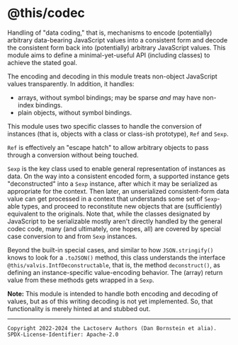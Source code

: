 @this/codec
===========

Handling of "data coding," that is, mechanisms to encode (potentially) arbitrary
data-bearing JavaScript values into a consistent form and decode the consistent
form back into (potentially) arbitrary JavaScript values. This module aims to
define a minimal-yet-useful API (including classes) to achieve the stated goal.

The encoding and decoding in this module treats non-object JavaScript values
transparently. In addition, it handles:

* arrays, without symbol bindings; may be sparse _and_ may have non-index
  bindings.
* plain objects, without symbol bindings.

This module uses two specific classes to handle the conversion of instances
(that is, objects with a class or class-ish prototype), `Ref` and `Sexp`.

`Ref` is effectively an "escape hatch" to allow arbitrary objects to pass
through a conversion without being touched.

`Sexp` is the key class used to enable general representation of instances as
data. On the way into a consistent encoded form, a supported instance gets
"deconstructed" into a `Sexp` instance, after which it may be serialized as
appropriate for the context. Then later, an unserialized consistent-form data
value can get processed in a context that understands some set of `Sexp`-able
types, and proceed to reconstitute new objects that are (sufficiently)
equivalent to the originals. Note that, while the classes designated by
JavaScript to be serializable mostly aren't directly handled by the general
codec code, many (and ultimately, one hopes, all) are covered by special case
conversion to and from `Sexp` instances.

Beyond the built-in special cases, and similar to how `JSON.stringify()`
knows to look for a `.toJSON()` method, this class understands the interface
`@this/valvis.IntfDeconstructable`, that is, the method `deconstruct()`, as
defining an instance-specific value-encoding behavior. The (array) return value
from these methods gets wrapped in a `Sexp`.

**Note:** This module is intended to handle both encoding and decoding of
values, but as of this writing decoding is not yet implemented. So, that
functionality is merely hinted at and stubbed out.

- - - - - - - - - -
```
Copyright 2022-2024 the Lactoserv Authors (Dan Bornstein et alia).
SPDX-License-Identifier: Apache-2.0
```
